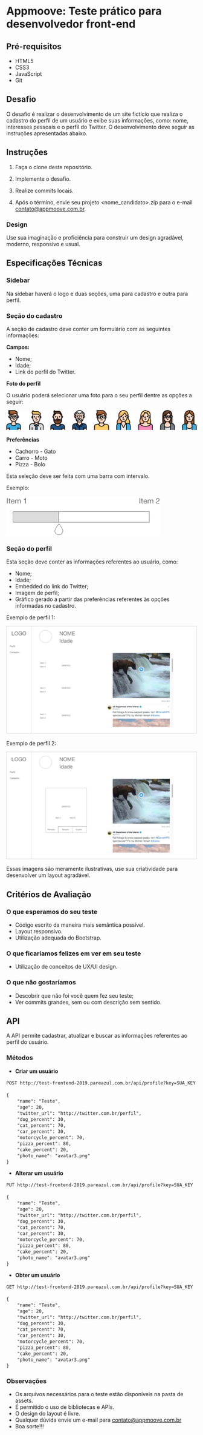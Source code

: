 # Appmoove: Teste prático para desenvolvedor front-end

## Pré-requisitos
* HTML5
* CSS3
* JavaScript
* Git

## Desafio
O desafio é realizar o desenvolvimento de um site fictício que realiza o cadastro do perfil de um usuário e exibe suas informações, como: nome, interesses pessoais e o perfil do Twitter. O desenvolvimento deve seguir as instruções apresentadas abaixo.

## Instruções
1. Faça o clone deste repositório.

2. Implemente o desafio.

3. Realize commits locais.

3. Após o término, envie seu projeto <nome_candidato>.zip para o e-mail contato@appmoove.com.br.

### Design
Use sua imaginação e proficiência para construir um design agradável, moderno, responsivo e usual.

## Especificações Técnicas
### Sidebar
Na sidebar haverá o logo e duas seções, uma para cadastro e outra para perfil.

### Seção do cadastro
A seção de cadastro deve conter um formulário com as seguintes informações:

**Campos:**

* Nome;
* Idade;
* Link do perfil do Twitter.

**Foto do perfil**

O usuário poderá selecionar uma foto para o seu perfil dentre as opções a seguir:

![](assets/img-para-perfil.png)

**Preferências**

* Cachorro - Gato
* Carro - Moto
* Pizza - Bolo

Esta seleção deve ser feita com uma barra com intervalo.

Exemplo:

![](assets/exemplo-selecao.png)


### Seção do perfil
Esta seção deve conter as informações referentes ao usuário, como:
* Nome;
* Idade;
* Embedded do link do Twitter;
* Imagem de perfil;
* Gráfico gerado a partir das preferências referentes às opções informadas no cadastro.

Exemplo de perfil 1:

![](assets/exemplo-perfil.png)

Exemplo de perfil 2:

![](assets/exemplo2-perfil.png)

Essas imagens são meramente ilustrativas, use sua criatividade para desenvolver um layout agradável.

## Critérios de Avaliação

### O que esperamos do seu teste
* Código escrito da maneira mais semântica possível.
* Layout responsivo.
* Utilização adequada do Bootstrap.

### O que ficaríamos felizes em ver em seu teste
* Utilização de conceitos de UX/UI design.

### O que não gostaríamos
* Descobrir que não foi você quem fez seu teste;
* Ver commits grandes, sem ou com descrição sem sentido.

## API
A API permite cadastrar, atualizar e buscar as informações referentes ao perfil do usuário.

### Métodos

* **Criar um usuário**
```
POST http://test-frontend-2019.pareazul.com.br/api/profile?key=SUA_KEY

{
    "name": "Teste",
    "age": 20,
    "twitter_url": "http://twitter.com.br/perfil",
    "dog_percent": 30,
    "cat_percent": 70,
    "car_percent": 30,
    "motorcycle_percent": 70,
    "pizza_percent": 80,
    "cake_percent": 20,
    "photo_name": "avatar3.png"
}
```

* **Alterar um usuário**
```
PUT http://test-frontend-2019.pareazul.com.br/api/profile?key=SUA_KEY

{
    "name": "Teste",
    "age": 20,
    "twitter_url": "http://twitter.com.br/perfil",
    "dog_percent": 30,
    "cat_percent": 70,
    "car_percent": 30,
    "motorcycle_percent": 70,
    "pizza_percent": 80,
    "cake_percent": 20,
    "photo_name": "avatar3.png"
}
```

* **Obter um usuário**
```
GET http://test-frontend-2019.pareazul.com.br/api/profile?key=SUA_KEY

{
    "name": "Teste",
    "age": 20,
    "twitter_url": "http://twitter.com.br/perfil",
    "dog_percent": 30,
    "cat_percent": 70,
    "car_percent": 30,
    "motorcycle_percent": 70,
    "pizza_percent": 80,
    "cake_percent": 20,
    "photo_name": "avatar3.png"
}
```

### Observações
* Os arquivos necessários para o teste estão disponíveis na pasta de assets.
* É permitido o uso de bibliotecas e APIs.
* O design do layout é livre.
* Qualquer dúvida envie um e-mail para contato@appmoove.com.br
* Boa sorte!!!
